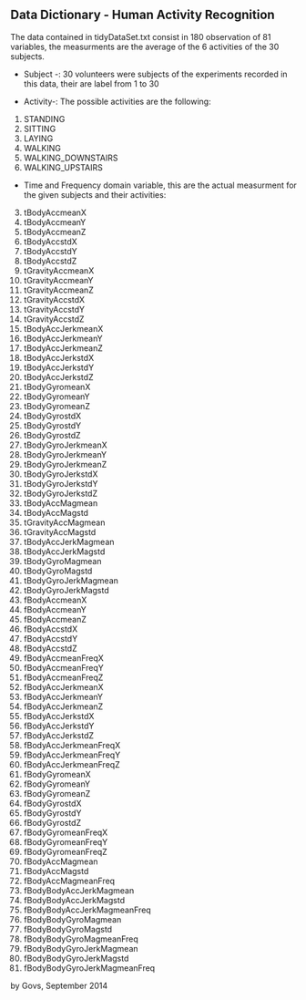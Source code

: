 ## Data Dictionary - Human Activity Recognition

The data contained in tidyDataSet.txt consist in 180 observation of 81 variables, the measurments are the average of the 6 activities of the 30 subjects. 

- Subject -: 30 volunteers were subjects of the experiments recorded in this data, their are label from 1 to 30

- Activity-: The possible activities are the following:
1. STANDING
2. SITTING
3. LAYING
4. WALKING
5. WALKING_DOWNSTAIRS
6. WALKING_UPSTAIRS

- Time and Frequency domain variable, this are the actual measurment for the given subjects and their activities:

3. tBodyAccmeanX
4. tBodyAccmeanY
5. tBodyAccmeanZ
6. tBodyAccstdX
7. tBodyAccstdY
8. tBodyAccstdZ
9. tGravityAccmeanX
10. tGravityAccmeanY
11. tGravityAccmeanZ
12. tGravityAccstdX
13.	tGravityAccstdY
14.	tGravityAccstdZ
15.	tBodyAccJerkmeanX
16.	tBodyAccJerkmeanY
17.	tBodyAccJerkmeanZ
18.	tBodyAccJerkstdX
19.	tBodyAccJerkstdY
20.	tBodyAccJerkstdZ
21.	tBodyGyromeanX
22.	tBodyGyromeanY
23.	tBodyGyromeanZ
24.	tBodyGyrostdX
25.	tBodyGyrostdY
26.	tBodyGyrostdZ
27.	tBodyGyroJerkmeanX
28.	tBodyGyroJerkmeanY
29.	tBodyGyroJerkmeanZ
30.	tBodyGyroJerkstdX
31.	tBodyGyroJerkstdY
32.	tBodyGyroJerkstdZ
33.	tBodyAccMagmean
34.	tBodyAccMagstd
35.	tGravityAccMagmean
36.	tGravityAccMagstd
37.	tBodyAccJerkMagmean
38.	tBodyAccJerkMagstd
39.	tBodyGyroMagmean
40.	tBodyGyroMagstd
41.	tBodyGyroJerkMagmean
42.	tBodyGyroJerkMagstd
43.	fBodyAccmeanX
44.	fBodyAccmeanY
45.	fBodyAccmeanZ
46.	fBodyAccstdX
47.	fBodyAccstdY
48.	fBodyAccstdZ
49.	fBodyAccmeanFreqX
50.	fBodyAccmeanFreqY
51.	fBodyAccmeanFreqZ
52.	fBodyAccJerkmeanX
53.	fBodyAccJerkmeanY
54.	fBodyAccJerkmeanZ
55.	fBodyAccJerkstdX
56.	fBodyAccJerkstdY
57.	fBodyAccJerkstdZ
58.	fBodyAccJerkmeanFreqX
59.	fBodyAccJerkmeanFreqY
60.	fBodyAccJerkmeanFreqZ
61.	fBodyGyromeanX
62.	fBodyGyromeanY
63.	fBodyGyromeanZ
64.	fBodyGyrostdX
65.	fBodyGyrostdY
66.	fBodyGyrostdZ
67.	fBodyGyromeanFreqX
68.	fBodyGyromeanFreqY
69.	fBodyGyromeanFreqZ
70.	fBodyAccMagmean
71.	fBodyAccMagstd
72.	fBodyAccMagmeanFreq
73.	fBodyBodyAccJerkMagmean
74.	fBodyBodyAccJerkMagstd
75.	fBodyBodyAccJerkMagmeanFreq
76.	fBodyBodyGyroMagmean
77.	fBodyBodyGyroMagstd
78.	fBodyBodyGyroMagmeanFreq
79.	fBodyBodyGyroJerkMagmean
80.	fBodyBodyGyroJerkMagstd
81.	fBodyBodyGyroJerkMagmeanFreq

by Govs, September 2014